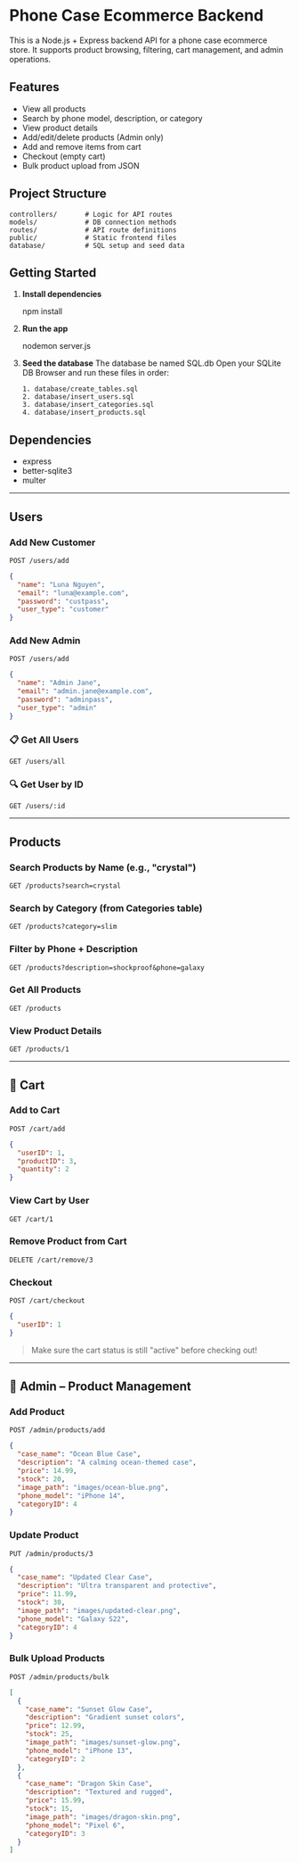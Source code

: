 # Phone Case Ecommerce Backend

This is a Node.js + Express backend API for a phone case ecommerce store. It supports product browsing, filtering, cart management, and admin operations.

##  Features

- View all products
- Search by phone model, description, or category
- View product details
- Add/edit/delete products (Admin only)
- Add and remove items from cart
- Checkout (empty cart)
- Bulk product upload from JSON

##  Project Structure

```
controllers/       # Logic for API routes
models/            # DB connection methods
routes/            # API route definitions
public/            # Static frontend files
database/          # SQL setup and seed data
```

##  Getting Started

1. **Install dependencies**  
   
   npm install
   
2. **Run the app**  
   
   nodemon server.js

3. **Seed the database** 
   The database be named SQL.db
   Open your SQLite DB Browser and run these files in order:
   ```
   1. database/create_tables.sql
   2. database/insert_users.sql
   3. database/insert_categories.sql
   4. database/insert_products.sql
   ```

##  Dependencies

- express
- better-sqlite3
- multer

---

##  Users

###  Add New Customer
`POST /users/add`

```json
{
  "name": "Luna Nguyen",
  "email": "luna@example.com",
  "password": "custpass",
  "user_type": "customer"
}
```

###  Add New Admin
`POST /users/add`

```json
{
  "name": "Admin Jane",
  "email": "admin.jane@example.com",
  "password": "adminpass",
  "user_type": "admin"
}
```
### 📋 Get All Users
`GET /users/all`

### 🔍 Get User by ID
`GET /users/:id`


---

##  Products

###  Search Products by Name (e.g., "crystal")
`GET /products?search=crystal`

###  Search by Category (from Categories table)
`GET /products?category=slim`

###  Filter by Phone + Description
`GET /products?description=shockproof&phone=galaxy`

###  Get All Products
`GET /products`

###  View Product Details
`GET /products/1`

---

## 🛒 Cart

###  Add to Cart
`POST /cart/add`

```json
{
  "userID": 1,
  "productID": 3,
  "quantity": 2
}
```
###  View Cart by User
`GET /cart/1`

###  Remove Product from Cart
`DELETE /cart/remove/3`

###  Checkout
`POST /cart/checkout`

```json
{
  "userID": 1
}
```

>  Make sure the cart status is still "active" before checking out!

---

## 🧑 Admin – Product Management

###  Add Product
`POST /admin/products/add`

```json
{
  "case_name": "Ocean Blue Case",
  "description": "A calming ocean-themed case",
  "price": 14.99,
  "stock": 20,
  "image_path": "images/ocean-blue.png",
  "phone_model": "iPhone 14",
  "categoryID": 4
}
```

###  Update Product
`PUT /admin/products/3`

```json
{
  "case_name": "Updated Clear Case",
  "description": "Ultra transparent and protective",
  "price": 11.99,
  "stock": 30,
  "image_path": "images/updated-clear.png",
  "phone_model": "Galaxy S22",
  "categoryID": 4
}
```

###  Bulk Upload Products
`POST /admin/products/bulk`

```json
[
  {
    "case_name": "Sunset Glow Case",
    "description": "Gradient sunset colors",
    "price": 12.99,
    "stock": 25,
    "image_path": "images/sunset-glow.png",
    "phone_model": "iPhone 13",
    "categoryID": 2
  },
  {
    "case_name": "Dragon Skin Case",
    "description": "Textured and rugged",
    "price": 15.99,
    "stock": 15,
    "image_path": "images/dragon-skin.png",
    "phone_model": "Pixel 6",
    "categoryID": 3
  }
]
```
